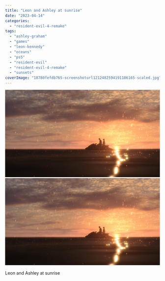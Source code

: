 ```yaml
---
title: "Leon and Ashley at sunrise"
date: "2023-04-14"
categories: 
  - "resident-evil-4-remake"
tags: 
  - "ashley-graham"
  - "games"
  - "leon-kennedy"
  - "oceans"
  - "ps5"
  - "resident-evil"
  - "resident-evil-4-remake"
  - "sunsets"
coverImage: "18780fefdb765-screenshoturl1212482594191186165-scaled.jpg"
---
```


[![](images/18780fefdb765-screenshoturl1212482594191186165-scaled.jpg)](images/18780fefdb765-screenshoturl1212482594191186165-scaled.jpg)
[![](images/18780fefdb765-screenshoturl1212482594191186165-scaled.jpg)](images/18780fefdb765-screenshoturl1212482594191186165-scaled.jpg)

Leon and Ashley at sunrise
